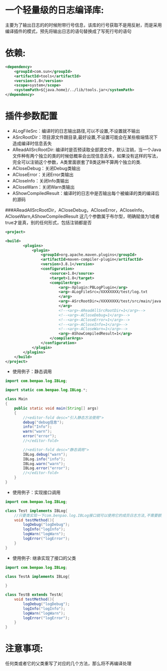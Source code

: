 # 一个轻量级的日志编译库:
主要为了输出日志的的时候附带行号信息，该库的行号获取不是用反射，而是采用编译插件的模式，预先将输出日志的语句替换成了写死行号的语句
# 依赖:
```xml
<dependency>
    <groupId>com.sun</groupId>
    <artifactId>tools</artifactId>
    <version>1.8</version>
    <scope>system</scope>
    <systemPath>${java.home}/../lib/tools.jar</systemPath>
</dependency>
```

# 插件参数配置
- ALogFileSrc：编译时的日志输出路径,可以不设置,不设置就不输出
- ASrcRootDir：项目源文件跟目录,最好设置,不设置可能会在某些极端情况下造成编译时信息丢失
- AReadAllSrcRootDir: 编译时是否预读取全部源文件，默认注销，当一个Java文件种有两个独立的类的时候低概率会出现信息丢失，如果没有这样的写法，完全可以注销这个参数，A类里面嵌套了B类这种不算两个独立的类.
- ACloseDebug：关闭Debug类输出
- ACloseError：关闭Error类输出
- ACloseInfo：关闭Info类输出
- ACloseWarn：关闭Warn类输出
- AShowCompiledResult：编译时的日志中是否输出每个被编译的类的编译后的源码

###AReadAllSrcRootDir，ACloseDebug，ACloseError，ACloseInfo，ACloseWarn,AShowCompiledResult 这几个参数属于布尔型，明确赋值为1或者true才是真，别的任何形式，包括注销都是否
``` xml
<project>

<build>
        <plugins>
            <plugin>
                <groupId>org.apache.maven.plugins</groupId>
                <artifactId>maven-compiler-plugin</artifactId>
                <version>3.8.1</version>
                <configuration>
                    <source>1.8</source>
                    <target>1.8</target>
                    <compilerArgs>
                        <arg>-Xplugin:PBLogPlugin</arg>
                        <arg>-ALogFileSrc=/XXXXXXXX/test/log.txt
                        </arg>
                        <arg>-ASrcRootDir=/XXXXXXXX/test/src/main/java
                        </arg>
                        <!--<arg>-AReadAllSrcRootDir=1</arg>-->
                        <!--<arg>-ACloseDebug=1</arg>-->
                        <!--<arg>-ACloseError=1</arg>-->
                        <!--<arg>-ACloseInfo=1</arg>-->
                        <!--<arg>-ACloseWarn=1</arg>-->
                        <arg>-AShowCompiledResult=1</arg>
                    </compilerArgs>
                </configuration>
            </plugin>
        </plugins>
    </build>
</project>
```
- 使用例子：静态调用
```java
import com.benpao.log.IBLog;

import static com.benpao.log.IBLog.*;

class Main
{
    public static void main(String[] args)
    {
        //<editor-fold desc="引入静态方法使用">
        debug("debug信息");
        info("Info");
        warn("warn");
        error("error");
        //</editor-fold>

        //<editor-fold desc="静态调用">
        IBLog.debug("warn");
        IBLog.info("info");
        IBLog.warn("warn");
        IBLog.error("error");
        //</editor-fold>
    }
}
```
- 使用例子：实现接口调用

```java
import com.benpao.log.IBLog;

class Test implements IBLog{
    //只要类实现一下com.benpao.log.IBLog接口就可以使用它的成员日志方法,不需要额外实现任何东西
    void testMethod(){
        logDebug("logDebug");
        logInfo("logInfo");
        logWarn("logWarn");
        logError("logError");
    }
}
```
- 使用例子: 继承实现了接口的父类

```java
import com.benpao.log.IBLog;

class TestA implements IBLog{
    
}

class TestB extends TestA{
    void testMethod(){
        logDebug("logDebug");
        logInfo("logInfo");
        logWarn("logWarn");
        logError("logError");
    }
}
```
# 注意事项:
任何类或者它的父类重写了对应的几个方法，那么将不再编译处理